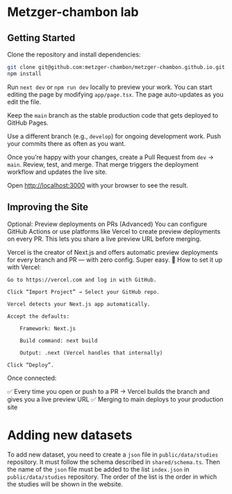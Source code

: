 # Metzger-chambon lab

## Getting Started

Clone the repository and install dependencies:

```bash
git clone git@github.com:metzger-chambon/metzger-chambon.github.io.git
npm install
```

Run `next dev` or `npm run dev` locally to preview your work. You can start editing the page by modifying `app/page.tsx`. The page auto-updates as you edit the file.

Keep the `main` branch as the stable production code that gets deployed to GitHub Pages.

Use a different branch (e.g., `develop`) for ongoing development work.
Push your commits there as often as you want.

Once you’re happy with your changes, create a Pull Request from `dev` → `main`. Review, test, and merge. That merge triggers the deployment workflow and updates the live site.

Open [http://localhost:3000](http://localhost:3000) with your browser to see the result.

## Improving the Site

Optional: Preview deployments on PRs (Advanced)
You can configure GitHub Actions or use platforms like Vercel to create preview deployments on every PR.
This lets you share a live preview URL before merging.

Vercel is the creator of Next.js and offers automatic preview deployments for every branch and PR — with zero config. Super easy.
🚀 How to set it up with Vercel:

    Go to https://vercel.com and log in with GitHub.

    Click “Import Project” → Select your GitHub repo.

    Vercel detects your Next.js app automatically.

    Accept the defaults:

        Framework: Next.js

        Build command: next build

        Output: .next (Vercel handles that internally)

    Click “Deploy”.

Once connected:

✅ Every time you open or push to a PR → Vercel builds the branch and gives you a live preview URL
✅ Merging to main deploys to your production site

# Adding new datasets

To add new dataset, you need to create a `json` file in `public/data/studies` repository. It must follow the schema described in `shared/schema.ts`. Then the name of the `json` file must be added to the list `index.json` in `public/data/studies` repository. The order of the list is the order in which the studies will be shown in the website.